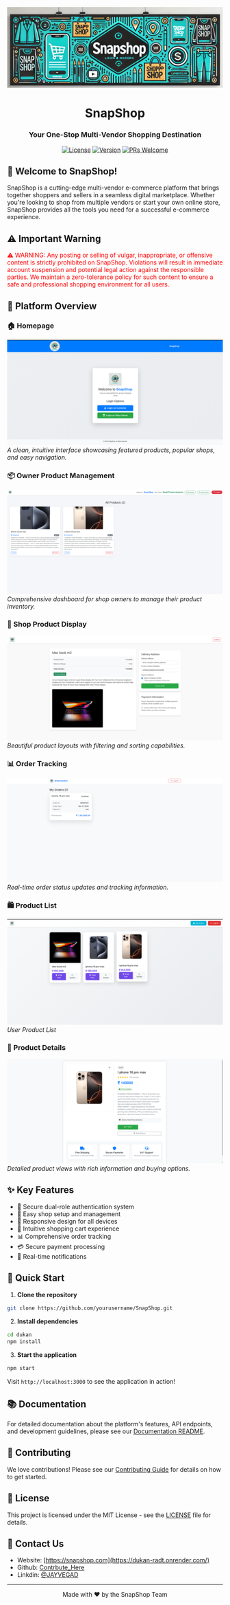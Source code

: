 <div align="center">
  <img src="./assests/Banner.png" alt="SnapShop Logo" width="800px">
  
  # SnapShop
  ### Your One-Stop Multi-Vendor Shopping Destination
  
  [![License](https://img.shields.io/badge/license-MIT-blue.svg)](LICENSE)
  [![Version](https://img.shields.io/badge/version-1.0.0-green.svg)](package.json)
  [![PRs Welcome](https://img.shields.io/badge/PRs-welcome-brightgreen.svg)](#contributing)
</div>

## 🌟 Welcome to SnapShop!
SnapShop is a cutting-edge multi-vendor e-commerce platform that brings together shoppers and sellers in a seamless digital marketplace. Whether you're looking to shop from multiple vendors or start your own online store, SnapShop provides all the tools you need for a successful e-commerce experience.

## ⚠️ Important Warning
<div>
  <span style="color: red;">
⚠️ WARNING: Any posting or selling of vulgar, inappropriate, or offensive content is strictly prohibited on SnapShop. Violations will result in immediate account suspension and potential legal action against the responsible parties. We maintain a zero-tolerance policy for such content to ensure a safe and professional shopping environment for all users.
  </span>
</div>

## 🎨 Platform Overview
### 🏠 Homepage
![Homepage](./assests/Home_Page.png)
*A clean, intuitive interface showcasing featured products, popular shops, and easy navigation.*

### 📦 Owner Product Management
![Owner Product List](./assests/Owner_Product_List.png)
*Comprehensive dashboard for shop owners to manage their product inventory.*

### 🏪 Shop Product Display
![Shop Products](./assests/Shop_Product.png)
*Beautiful product layouts with filtering and sorting capabilities.*

### 📊 Order Tracking
![User Order Tracking](./assests/User_Order_Tracker.png)
*Real-time order status updates and tracking information.*

### 🛍️ Product List
![User Product List](./assests/User_products_list.png)
*User Product List*

### 📱 Product Details
![Product Details](./assests/Product_Details.png)
*Detailed product views with rich information and buying options.*

## ✨ Key Features
- 🔐 Secure dual-role authentication system
- 🏪 Easy shop setup and management
- 📱 Responsive design for all devices
- 🛒 Intuitive shopping cart experience
- 📊 Comprehensive order tracking
- 💳 Secure payment processing
- 📨 Real-time notifications

## 🚀 Quick Start
1. **Clone the repository**
```bash
git clone https://github.com/yourusername/SnapShop.git
```
2. **Install dependencies**
```bash
cd dukan
npm install
```
3. **Start the application**
```bash
npm start
```
Visit `http://localhost:3000` to see the application in action!

## 📚 Documentation
For detailed documentation about the platform's features, API endpoints, and development guidelines, please see our [Documentation README](docs/README.md).

## 🤝 Contributing
We love contributions! Please see our [Contributing Guide](APIS.md) for details on how to get started.

## 📄 License
This project is licensed under the MIT License - see the [LICENSE](LICENSE) file for details.

## 💌 Contact Us
- Website: [https://snapshop.com](https://dukan-radt.onrender.com/)
- Github: [Contrbute_Here](https://github.com/Vegadjay/Dukan)
- Linkdin: [@JAYVEGAD](www.linkedin.com/in/vegadjay)

---
<div align="center">
  Made with ❤️ by the SnapShop Team
</div>
